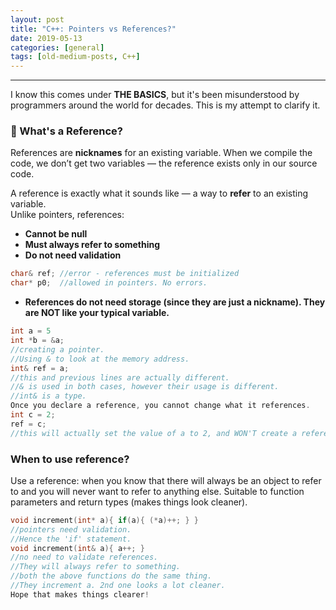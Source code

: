```yaml
---
layout: post
title: "C++: Pointers vs References?"
date: 2019-05-13
categories: [general]
tags: [old-medium-posts, C++]
---
```

---

I know this comes under **THE BASICS**, but it's been misunderstood by programmers around the world for decades. This is my attempt to clarify it.


### 🧠 What's a Reference?

References are **nicknames** for an existing variable. When we compile the code, we don’t get two variables — the reference exists only in our source code.

A reference is exactly what it sounds like — a way to **refer** to an existing variable.  
Unlike pointers, references:
- **Cannot be null**
- **Must always refer to something**
- **Do not need validation**

```cpp
char& ref; //error - references must be initialized
char* p0;  //allowed in pointers. No errors.
```

- **References do not need storage (since they are just a nickname). They are NOT like your typical variable.**

```cpp
int a = 5
int *b = &a;
//creating a pointer. 
//Using & to look at the memory address.
int& ref = a; 
//this and previous lines are actually different. 
//& is used in both cases, however their usage is different.
//int& is a type.
Once you declare a reference, you cannot change what it references.
int c = 2;
ref = c;
//this will actually set the value of a to 2, and WON'T create a reference to c, as ref already refers a.
```

### When to use reference?
Use a reference: when you know that there will always be an object to refer to and you will never want to refer to anything else. Suitable to function parameters and return types (makes things look cleaner).

```cpp
void increment(int* a){ if(a){ (*a)++; } }
//pointers need validation.
//Hence the 'if' statement.
void increment(int& a){ a++; }
//no need to validate references.
//They will always refer to something.
//both the above functions do the same thing.
//They increment a. 2nd one looks a lot cleaner.
Hope that makes things clearer!
```
